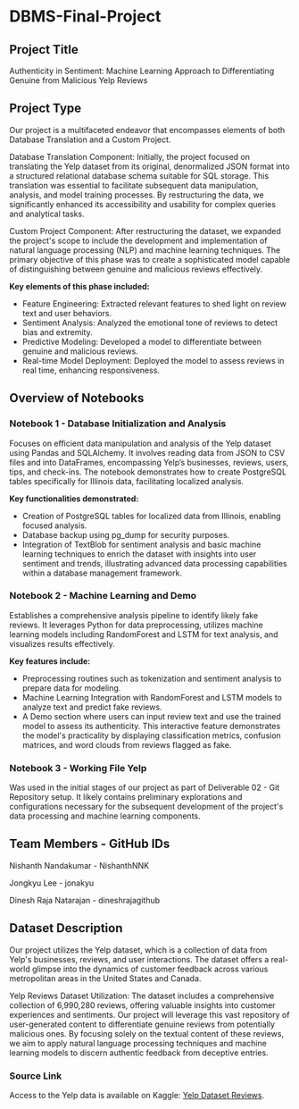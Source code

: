 # DBMS-Final-Project

## Project Title
Authenticity in Sentiment: Machine Learning Approach to Differentiating Genuine from Malicious Yelp Reviews

## Project Type
Our project is a multifaceted endeavor that encompasses elements of both Database Translation and a Custom Project.

Database Translation Component: Initially, the project focused on translating the Yelp dataset from its original, denormalized JSON format into a structured relational database schema suitable for SQL storage. This translation was essential to facilitate subsequent data manipulation, analysis, and model training processes. By restructuring the data, we significantly enhanced its accessibility and usability for complex queries and analytical tasks.

Custom Project Component: After restructuring the dataset, we expanded the project's scope to include the development and implementation of natural language processing (NLP) and machine learning techniques. The primary objective of this phase was to create a sophisticated model capable of distinguishing between genuine and malicious reviews effectively. 

**Key elements of this phase included:**

- Feature Engineering: Extracted relevant features to shed light on review text and user behaviors.
- Sentiment Analysis: Analyzed the emotional tone of reviews to detect bias and extremity.
- Predictive Modeling: Developed a model to differentiate between genuine and malicious reviews.
- Real-time Model Deployment: Deployed the model to assess reviews in real time, enhancing responsiveness.

## Overview of Notebooks

### Notebook 1 - Database Initialization and Analysis
Focuses on efficient data manipulation and analysis of the Yelp dataset using Pandas and SQLAlchemy. It involves reading data from JSON to CSV files and into DataFrames, encompassing Yelp’s businesses, reviews, users, tips, and check-ins. The notebook demonstrates how to create PostgreSQL tables specifically for Illinois data, facilitating localized analysis.

**Key functionalities demonstrated:**

- Creation of PostgreSQL tables for localized data from Illinois, enabling focused analysis.
- Database backup using pg_dump for security purposes.
- Integration of TextBlob for sentiment analysis and basic machine learning techniques to enrich the dataset with insights into user sentiment and trends, illustrating advanced data processing capabilities within a database management framework.

### Notebook 2 - Machine Learning and Demo
Establishes a comprehensive analysis pipeline to identify likely fake reviews. It leverages Python for data preprocessing, utilizes machine learning models including RandomForest and LSTM for text analysis, and visualizes results effectively.

**Key features include:**

- Preprocessing routines such as tokenization and sentiment analysis to prepare data for modeling.
- Machine Learning Integration with RandomForest and LSTM models to analyze text and predict fake reviews.
- A Demo section where users can input review text and use the trained model to assess its authenticity. This interactive feature demonstrates the model's practicality by displaying classification metrics, confusion matrices, and word clouds from reviews flagged as fake.

### Notebook 3 - Working File Yelp
Was used in the initial stages of our project as part of Deliverable 02 - Git Repository setup. It likely contains preliminary explorations and configurations necessary for the subsequent development of the project's data processing and machine learning components.

## Team Members - GitHub IDs
Nishanth Nandakumar - NishanthNNK

Jongkyu Lee -  jonakyu

Dinesh Raja Natarajan - dineshrajagithub

## Dataset Description

Our project utilizes the Yelp dataset, which is a collection of data from Yelp's businesses, reviews, and user interactions. The dataset offers a real-world glimpse into the dynamics of customer feedback across various metropolitan areas in the United States and Canada. 

Yelp Reviews Dataset Utilization:
The dataset includes a comprehensive collection of 6,990,280 reviews, offering valuable insights into customer experiences and sentiments. Our project will leverage this vast repository of user-generated content to differentiate genuine reviews from potentially malicious ones. By focusing solely on the textual content of these reviews, we aim to apply natural language processing techniques and machine learning models to discern authentic feedback from deceptive entries.

### Source Link
Access to the Yelp data is available on Kaggle: [Yelp Dataset Reviews](https://www.kaggle.com/datasets/yelp-dataset/yelp-dataset).

